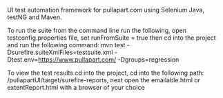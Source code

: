 UI test automation framework for pullapart.com using Selenium Java, testNG and Maven.

To run the suite from the command line run the following, open testconfig.properties file, set runFromSuite = true then cd into the project and run the following command:  mvn  test -Dsurefire.suiteXmlFiles=testsuite.xml -Dtest.env=https://www.pullapart.com/ -Dgroups=regression

To view the test results cd into the project, cd into the following path: /pullapartUI/target/surefire-reports, next open the emailable.html or extentReport.html with a browser of your choice
